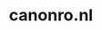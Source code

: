 ---
layout: post
title:  "canonro.nl"
internal_url:  "/data/canonro.nl.html"
categories: dutchgov
---